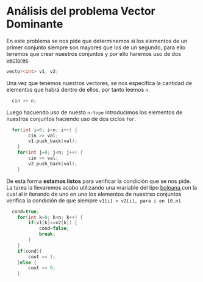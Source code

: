 # Análisis del problema Vector Dominante 

En este problema se nos pide que determinemos si los elementos de un primer conjunto siempre son mayores que los de un segundo, para ello tenemos que crear
nuestros conjuntos y por ello haremos uso de dos [vectores](http://www.cplusplus.com/reference/vector/vector/).

```c++
vector<int> v1, v2; 
```

Una vez que tenemos nuestros vectores, se nos especifíca la cantidad de elementos que habrá dentro de ellos, por tanto leemos `n`. 
 
```C++
  cin >> n;
```
Luego hacuendo uso de nuesto `n-tope` introducimos los elementos de nuestros conjuntos haciendo uso de dos ciclos `for`. 

```C++
  for(int i=0; i<n; i++) {
		cin >> val;
		v1.push_back(val);
	}
	for(int j=0; j<n; j++) {
		cin >> val;
		v2.push_back(val);
	}
```
De esta forma **estamos listos** para verificar la condición que se nos pide. La tarea la llevaremos acabo utilizando una vrariable del tipo [boleana](https://www.geeksforgeeks.org/bool-data-type-in-c/),con la cual al ir iterando de uno en uno los elementos de nuestrso conjuntos verifica la condición 
de que siempre `v1[i] > v2[i], para i en [0,n)`.

```C++
  cond=true;
	for(int k=0; k<n; k++) {
		if(v1[k]<=v2[k]) {
			cond=false;
			break;
		}
	}
	if(cond){
		cout << 1;
	}else {
		cout << 0;
	}
```
